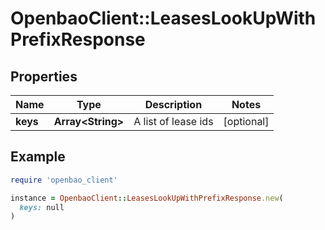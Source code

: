 # OpenbaoClient::LeasesLookUpWithPrefixResponse

## Properties

| Name | Type | Description | Notes |
| ---- | ---- | ----------- | ----- |
| **keys** | **Array&lt;String&gt;** | A list of lease ids | [optional] |

## Example

```ruby
require 'openbao_client'

instance = OpenbaoClient::LeasesLookUpWithPrefixResponse.new(
  keys: null
)
```

